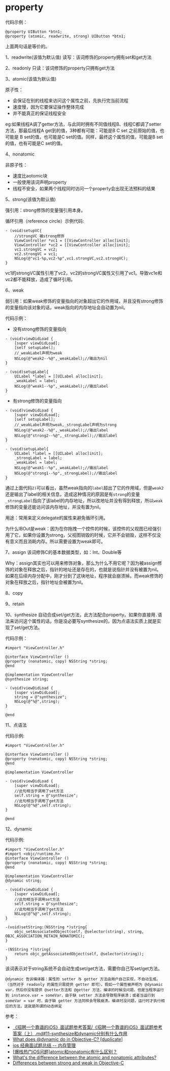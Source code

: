 # property

代码示例：
```
@property UIButton *btn1;
@property (atomic, readwrite, strong) UIButton *btn1;
```

上面两句话是等价的。

1、readwrite(该值为默认值)
读写：该词修饰的property拥有set和get方法

2、readonly
只读：该词修饰的property只拥有get方法

3、atomic(该值为默认值)

原子性：

* 会保证在别的线程来访问这个属性之前，先执行完当前流程
* 速度慢，因为它要保证操作整体完成
* 并不能真正的保证线程安全

eg:如果线程A调了getter方法，与此同时拥有不同值线程B、线程C都调了setter方法，那最后线程A get到的值，3种都有可能：可能是B C set 之前原始的值，也可能是 B set的值，也可能是C set的值。同样，最终这个属性的值，可能是B set的值，也有可能是C set的值。

4、nonatomic

非原子性：

* 速度比aotomic块
* 一般使用该词声明property
* 线程不安全，如果两个线程同时访问一个property会出现无法预料的结果

5、strong(该值为默认值)

强引用：strong修饰的变量强引用本身。

循环引用（reference circle）示例代码:

```
- (void)setupVC{
    //strongVC 被strong修饰
    ViewController *vc1 = [[ViewController alloc]init];
    ViewController *vc2 = [[ViewController alloc]init];
    vc1.strongVC = vc2;
    vc2.strongVC = vc1;
    NSLog(@"vc1-%p,vc2-%p",vc1.strongVC,vc2.strongVC);
}
```

vc1的strongVC属性引用了vc2，vc2的strongVC属性又引用了vc1。导致vc1e和vc2都不能释放，造成了循环引用。

6、weak

弱引用：如果weak修饰的变量指向的对象超出它的作用域，并且没有strong修饰的变量指向该对象的话，weak指向的内存地址会自动置为nil。

代码示例：

* 没有strong修饰的变量指向

```
- (void)viewDidLoad {
    [super viewDidLoad];
    [self setupLabel];
    //_weakLabel声明为weak
    NSLog(@"weak2--%@",_weakLabel);//输出为nil
}

- (void)setupLabel{
    UILabel *label = [[UILabel alloc]init];
    _weakLabel = label;
    NSLog(@"weak1--%p",_weakLabel);//输出label
}
```

* 有strong修饰的变量指向

```
- (void)viewDidLoad {
    [super viewDidLoad];
    [self setupLabel];
    //_weakLabel声明为weak,_strongLabel声明为strong
    NSLog(@"weak2--%@",_weakLabel);//输出label
    NSLog(@"strong2--%@",_strongLabel);//输出label
}

- (void)setupLabel{
    UILabel *label = [[UILabel alloc]init];
    _strongLabel = label;
    _weakLabel = label;
    NSLog(@"weak1--%p",_weakLabel);//输出label
    NSLog(@"strong1--%p",_strongLabel);//输出label
}
```

通过上面代码`2)`可以看出，虽然weak指向的`label`超出了它的作用域，但是`weak2`还是输出了label的相关信息，造成这种情况的原因是有`strong`的变量`_strongLabel`指向了该label的内存地址，所以改地址并没有得到释放，所以`weak`修饰的变量还能访问该内存地址，并没有置为nil。

用途：常用来定义delegate的属性来避免循环引用。

为什么IBOut是weak：因为在你拖拽一个控件的时候，该控件的父视图已经强引用了它，如果你设置为strong，父视图销毁的时候，它并不会销毁，这样不仅没有意义而且消耗内存。所以需要设置为weak即可。

7、assign
该词修饰C的基本数据类型，如：Int、Double等

Why：assign其实也可以用来修饰对象，那么为什么不用它呢？因为被assign修饰的对象在释放之后，指针的地址还是存在的，也就是说指针并没有被置为nil。如果在后续内存分配中，刚才分到了这块地址，程序就会崩溃掉。而weak修饰的对象在释放之后，指针地址会被置为nil。

8、copy


9、retain


10、synthesize
自动合成set/get方法，此方法配合property。如果你直接用`.`语法来访问这个属性的话，你是没必要写synthesize的，因为点语法实质上就是实现了set/get方法。

代码示例：

```
#import "ViewController.h"

@interface ViewController ()
@property (nonatomic, copy) NSString *string;
@end

@implementation ViewController
@synthesize string;

- (void)viewDidLoad {
    [super viewDidLoad];
    string = @"synthesize";
    NSLog(@"%@",string);
}

@end
```

11、点语法

代码示例:

```
#import "ViewController.h"

@interface ViewController ()
@property (nonatomic, copy) NSString *string;
@end

@implementation ViewController

- (void)viewDidLoad {
    [super viewDidLoad];
    //此句相当于调用了set方法
    self.string = @"synthesize";
    //此句相当于调用了get方法
    NSLog(@"%@",self.string);
}

@end
```

12、dynamic

代码示例:

```
#import "ViewController.h"
#import <objc/runtime.h>
@interface ViewController ()
@property (nonatomic, copy) NSString *string;
@end

@implementation ViewController
@dynamic string;

- (void)viewDidLoad {
    [super viewDidLoad];
    //此句相当于调用set方法
    self.string = @"synthesize";
    //此句相当于调用了get方法
    NSLog(@"%@",self.string);
}

-(void)setString:(NSString *)string{
    objc_setAssociatedObject(self, @selector(string), string, OBJC_ASSOCIATION_RETAIN_NONATOMIC);
}

-(NSString *)string{
    return objc_getAssociatedObject(self, @selector(string));
}
```

该词表示对于string系统不会自动生成set/get方法，需要你自己写set/get方法。

`@dynamic 告诉编译器：属性的 setter 与 getter 方法由用户自己实现，不自动生成。（当然对于 readonly 的属性只需提供 getter 即可）。假如一个属性被声明为 @dynamic var，然后你没有提供 @setter方法和 @getter 方法，编译的时候没问题，但是当程序运行到 instance.var = someVar，由于缺 setter 方法会导致程序崩溃；或者当运行到 someVar = var 时，由于缺 getter 方法同样会导致崩溃。编译时没问题，运行时才执行相应的方法，这就是所谓的动态绑定`

参考：
* [《招聘一个靠谱的iOS》面试题参考答案/《招聘一个靠谱的iOS》面试题参考答案（上）.md#11-synthesize和dynamic分别有什么作用](https://github.com/ChenYilong/iOSInterviewQuestions/blob/master/01《招聘一个靠谱的iOS》面试题参考答案/《招聘一个靠谱的iOS》面试题参考答案（上）.md#11-synthesize和dynamic分别有什么作用)
* [What does @dynamic do in Objective-C? [duplicate]](http://stackoverflow.com/questions/4621952/what-does-dynamic-do-in-objective-c)
* [ios 经典面试题总结 -- 内存管理](http://gold.xitu.io/entry/56d94aa21ea493005dc11e8f)
* [[爆栈热门iOS问题]atomic和nonatomic有什么区别？](http://www.jianshu.com/p/7288eacbb1a2)
* [What's the difference between the atomic and nonatomic attributes?](http://stackoverflow.com/questions/588866/whats-the-difference-between-the-atomic-and-nonatomic-attributes/589392#589392)
* [Differences between strong and weak in Objective-C](http://stackoverflow.com/questions/11013587/differences-between-strong-and-weak-in-objective-c)
